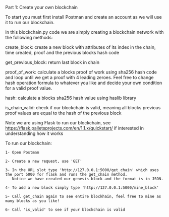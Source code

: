 Part 1: Create your own blockchain

To start you must first install Postman and create an account as we will use it to run our blockchain.

In this blockchain.py code we are simply creating a blockchain network with the following methods:

  create_block: create a new block with attributes of its index in the chain, time created, proof and the previous blocks hash code 
  
  get_previous_block: return last block in chain
  
  proof_of_work: calculate a blocks proof of work using sha256 hash code and loop until we get a proof with 4 leading zeroes. Feel free to change hash operation formula to whatever you like and decide your own condition for a valid proof value.
  
  hash: calculate a blocks sha256 hash value using haslib library
  
  is_chain_valid: check if our blockchain is valid, meaning all blocks previous proof values are equal to the hash of the previous block
  
  Note we are using Flask to run our blockchain, see https://flask.palletsprojects.com/en/1.1.x/quickstart/ if interested in understanding how it works
  
  To run our blockchain:
  
    1- Open Postman
    
    2- Create a new request, use 'GET'
    
    3- In the URL slot type 'http://127.0.0.1:5000/get_chain' which uses the port 5000 for flask and runs the get_chain method.
       Notice we have created our genesis block and the format is in JSON.
       
    4- To add a new block simply type 'http://127.0.0.1:5000/mine_block'
    
    5- Call get_chain again to see entire blockhain, feel free to mine as many blocks as you like!
    
    6- Call 'is_valid' to see if your blockchain is valid
    
  
  
